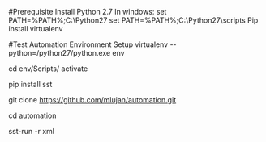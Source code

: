 #Prerequisite
Install Python 2.7
In windows:
set PATH=%PATH%;C:\Python27
set PATH=%PATH%;C:\Python27\scripts
Pip install virtualenv

#Test Automation Environment Setup
virtualenv  --python=/python27/python.exe env

cd env/Scripts/
activate

pip install sst

git clone https://github.com/mlujan/automation.git

cd automation

sst-run -r xml





